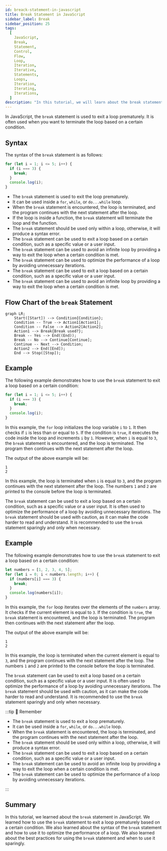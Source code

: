 ```yaml
---
id: breack-statement-in-javascript
title: Break Statement in JavaScript
sidebar_label: Break
sidebar_position: 25
tags:
  [
    JavaScript,
    Break,
    Statement,
    Control,
    Flow,
    Loop,
    Iteration,
    Iterative,
    Statements,
    Loops,
    Iteration,
    Iterating,
    Iterations,
  ]
description: "In this tutorial, we will learn about the break statement in JavaScript. We will learn how to use the break statement to exit a loop prematurely in JavaScript."
---
```


In JavaScript, the `break` statement is used to exit a loop prematurely. It is often used when you want to terminate the loop based on a certain condition.

## Syntax

The syntax of the `break` statement is as follows:

```js title="app.js"
for (let i = 1; i <= 5; i++) {
  if (i === 3) {
    break;
  }
  console.log(i);
}
```

- The `break` statement is used to exit the loop prematurely.
- It can be used inside a `for`, `while`, or `do...while` loop.
- When the `break` statement is encountered, the loop is terminated, and the program continues with the next statement after the loop.
- If the loop is inside a function, the `break` statement will terminate the loop and the function.
- The `break` statement should be used only within a loop, otherwise, it will produce a syntax error.
- The `break` statement can be used to exit a loop based on a certain condition, such as a specific value or a user input.
- The `break` statement can be used to avoid an infinite loop by providing a way to exit the loop when a certain condition is met.
- The `break` statement can be used to optimize the performance of a loop by avoiding unnecessary iterations.
- The `break` statement can be used to exit a loop based on a certain condition, such as a specific value or a user input.
- The `break` statement can be used to avoid an infinite loop by providing a way to exit the loop when a certain condition is met.

## Flow Chart of the `break` Statement

```mermaid
graph LR;
    Start([Start]) --> Condition{Condition};
    Condition -- True --> Action1[Action1];
    Condition -- False --> Action2[Action2];
    Action1 --> Break{Break used?};
    Break -- Yes --> End((End));
    Break -- No --> Continue[Continue];
    Continue -- Next --> Condition;
    Action2 --> End([End]);
    End --> Stop([Stop]);

```

## Example

The following example demonstrates how to use the `break` statement to exit a loop based on a certain condition:

```js title="app.js"
for (let i = 1; i <= 5; i++) {
  if (i === 3) {
    break;
  }
  console.log(i);
}
```

In this example, the `for` loop initializes the loop variable `i` to `1`. It then checks if `i` is less than or equal to `5`. If the condition is `true`, it executes the code inside the loop and increments `i` by `1`. However, when `i` is equal to `3`, the `break` statement is encountered, and the loop is terminated. The program then continues with the next statement after the loop.

The output of the above example will be:

```plaintext title="Output"
1
2
```

In this example, the loop is terminated when `i` is equal to `3`, and the program continues with the next statement after the loop. The numbers `1` and `2` are printed to the console before the loop is terminated.

The `break` statement can be used to exit a loop based on a certain condition, such as a specific value or a user input. It is often used to optimize the performance of a loop by avoiding unnecessary iterations. The `break` statement should be used with caution, as it can make the code harder to read and understand. It is recommended to use the `break` statement sparingly and only when necessary.

## Example

The following example demonstrates how to use the `break` statement to exit a loop based on a certain condition:

```js title="app.js"
let numbers = [1, 2, 3, 4, 5];
for (let i = 0; i < numbers.length; i++) {
  if (numbers[i] === 3) {
    break;
  }
  console.log(numbers[i]);
}
```

In this example, the `for` loop iterates over the elements of the `numbers` array. It checks if the current element is equal to `3`. If the condition is `true`, the `break` statement is encountered, and the loop is terminated. The program then continues with the next statement after the loop.

The output of the above example will be:

```plaintext title="Output"
1
2
```

In this example, the loop is terminated when the current element is equal to `3`, and the program continues with the next statement after the loop. The numbers `1` and `2` are printed to the console before the loop is terminated.

The `break` statement can be used to exit a loop based on a certain condition, such as a specific value or a user input. It is often used to optimize the performance of a loop by avoiding unnecessary iterations. The `break` statement should be used with caution, as it can make the code harder to read and understand. It is recommended to use the `break` statement sparingly and only when necessary.

:::tip 🤔 Remember

- The `break` statement is used to exit a loop prematurely.
- It can be used inside a `for`, `while`, or `do...while` loop.
- When the `break` statement is encountered, the loop is terminated, and the program continues with the next statement after the loop.
- The `break` statement should be used only within a loop, otherwise, it will produce a syntax error.
- The `break` statement can be used to exit a loop based on a certain condition, such as a specific value or a user input.
- The `break` statement can be used to avoid an infinite loop by providing a way to exit the loop when a certain condition is met.
- The `break` statement can be used to optimize the performance of a loop by avoiding unnecessary iterations.

:::

## Summary

In this tutorial, we learned about the `break` statement in JavaScript. We learned how to use the `break` statement to exit a loop prematurely based on a certain condition. We also learned about the syntax of the `break` statement and how to use it to optimize the performance of a loop. We also learned about the best practices for using the `break` statement and when to use it sparingly.
